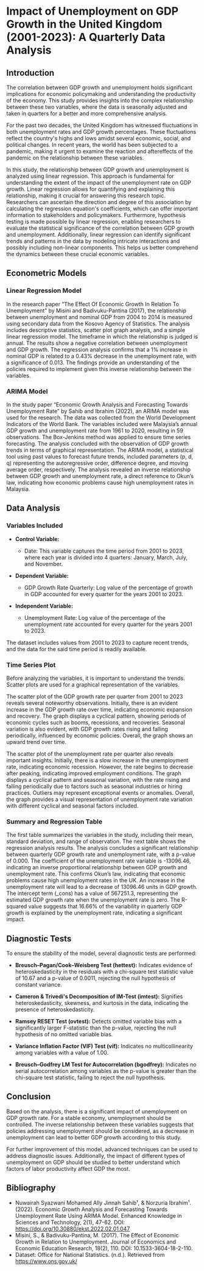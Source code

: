 # Impact of Unemployment on GDP Growth in the United Kingdom (2001-2023): A Quarterly Data Analysis

## Introduction
The correlation between GDP growth and unemployment holds significant implications for economic policymaking and understanding the productivity of the economy. This study provides insights into the complex relationship between these two variables, where the data is seasonally adjusted and taken in quarters for a better and more comprehensive analysis.

For the past two decades, the United Kingdom has witnessed fluctuations in both unemployment rates and GDP growth percentages. These fluctuations reflect the country's highs and lows amidst several economic, social, and political changes. In recent years, the world has been subjected to a pandemic, making it urgent to examine the reaction and aftereffects of the pandemic on the relationship between these variables.

In this study, the relationship between GDP growth and unemployment is analyzed using linear regression. This approach is fundamental for understanding the extent of the impact of the unemployment rate on GDP growth. Linear regression allows for quantifying and explaining this relationship, making it crucial for answering this research topic. Researchers can ascertain the direction and degree of this association by calculating the regression equation's coefficients, which can offer important information to stakeholders and policymakers. Furthermore, hypothesis testing is made possible by linear regression, enabling researchers to evaluate the statistical significance of the correlation between GDP growth and unemployment. Additionally, linear regression can identify significant trends and patterns in the data by modeling intricate interactions and possibly including non-linear components. This helps us better comprehend the dynamics between these crucial economic variables.

## Econometric Models

### Linear Regression Model
In the research paper “The Effect Of Economic Growth In Relation To Unemployment” by Misini and Badivuku-Pantina (2017), the relationship between unemployment and nominal GDP from 2004 to 2014 is measured using secondary data from the Kosovo Agency of Statistics. The analysis includes descriptive statistics, scatter plot graph analysis, and a simple linear regression model. The timeframe in which the relationship is judged is annual. The results show a negative correlation between unemployment and GDP growth. The regression analysis confirms that a 1% increase in nominal GDP is related to a 0.43% decrease in the unemployment rate, with a significance of 0.013. The findings provide an understanding of the policies required to implement given this inverse relationship between the variables.

### ARIMA Model
In the study paper “Economic Growth Analysis and Forecasting Towards Unemployment Rate” by Sahib and Ibrahim (2022), an ARIMA model was used for the research. The data was collected from the World Development Indicators of the World Bank. The variables included were Malaysia’s annual GDP growth and unemployment rate from 1961 to 2020, resulting in 59 observations. The Box-Jenkins method was applied to ensure time series forecasting. The analysis concluded with the observation of GDP growth trends in terms of graphical representation. The ARIMA model, a statistical tool using past values to forecast future trends, included parameters (p, d, q) representing the autoregressive order, difference degree, and moving average order, respectively. The analysis revealed an inverse relationship between GDP growth and unemployment rate, a direct reference to Okun’s law, indicating how economic problems cause high unemployment rates in Malaysia.

## Data Analysis

### Variables Included
- **Control Variable:**
  - Date: This variable captures the time period from 2001 to 2023, where each year is divided into 4 quarters: January, March, July, and November.

- **Dependent Variable:**
  - GDP Growth Rate Quarterly: Log value of the percentage of growth in GDP accounted for every quarter for the years 2001 to 2023.

- **Independent Variable:**
  - Unemployment Rate: Log value of the percentage of the unemployment rate accounted for every quarter for the years 2001 to 2023.

The dataset includes values from 2001 to 2023 to capture recent trends, and the data for the said time period is readily available.

### Time Series Plot
Before analyzing the variables, it is important to understand the trends. Scatter plots are used for a graphical representation of the variables.

The scatter plot of the GDP growth rate per quarter from 2001 to 2023 reveals several noteworthy observations. Initially, there is an evident increase in the GDP growth rate over time, indicating economic expansion and recovery. The graph displays a cyclical pattern, showing periods of economic cycles such as booms, recessions, and recoveries. Seasonal variation is also evident, with GDP growth rates rising and falling periodically, influenced by economic policies. Overall, the graph shows an upward trend over time.

The scatter plot of the unemployment rate per quarter also reveals important insights. Initially, there is a slow increase in the unemployment rate, indicating economic recession. However, the rate begins to decrease after peaking, indicating improved employment conditions. The graph displays a cyclical pattern and seasonal variation, with the rate rising and falling periodically due to factors such as seasonal industries or hiring practices. Outliers may represent exceptional events or anomalies. Overall, the graph provides a visual representation of unemployment rate variation with different cyclical and seasonal factors included.

### Summary and Regression Table
The first table summarizes the variables in the study, including their mean, standard deviation, and range of observation. The next table shows the regression analysis results. The analysis concludes a significant relationship between quarterly GDP growth rate and unemployment rate, with a p-value of 0.000. The coefficient of the unemployment rate variable is -13096.46, indicating an inverse proportional relationship between GDP growth and unemployment rate. This confirms Okun’s law, indicating that economic problems cause high unemployment rates in the UK. An increase in the unemployment rate will lead to a decrease of 13096.46 units in GDP growth. The intercept term (_cons) has a value of 567251.3, representing the estimated GDP growth rate when the unemployment rate is zero. The R-squared value suggests that 16.66% of the variability in quarterly GDP growth is explained by the unemployment rate, indicating a significant impact.

## Diagnostic Tests
To ensure the stability of the model, several diagnostic tests are performed:

- **Breusch–Pagan/Cook–Weisberg Test (hettest):** Indicates evidence of heteroskedasticity in the residuals with a chi-square test statistic value of 10.67 and a p-value of 0.0011, rejecting the null hypothesis of constant variance.

- **Cameron & Trivedi's Decomposition of IM-Test (imtest):** Signifies heteroskedasticity, skewness, and kurtosis in the data, indicating the presence of heteroskedasticity.

- **Ramsey RESET Test (ovtest):** Detects omitted variable bias with a significantly larger F-statistic than the p-value, rejecting the null hypothesis of no omitted variable bias.

- **Variance Inflation Factor (VIF) Test (vif):** Indicates no multicollinearity among variables with a value of 1.00.

- **Breusch–Godfrey LM Test for Autocorrelation (bgodfrey):** Indicates no serial autocorrelation among variables as the p-value is greater than the chi-square test statistic, failing to reject the null hypothesis.

## Conclusion
Based on the analysis, there is a significant impact of unemployment on GDP growth rate. For a stable economy, unemployment should be controlled. The inverse relationship between these variables suggests that policies addressing unemployment should be considered, as a decrease in unemployment can lead to better GDP growth according to this study.

For further improvement of this model, advanced techniques can be used to address diagnostic issues. Additionally, the impact of different types of unemployment on GDP should be studied to better understand which factors of labor productivity affect GDP the most.

## Bibliography
- Nuwairah Syazwani Mohamed Ally Jinnah Sahib¹, & Norzuria Ibrahim¹. (2022). Economic Growth Analysis and Forecasting Towards Unemployment Rate Using ARIMA Model. Enhanced Knowledge in Sciences and Technology, 2(1), 47-62. DOI: https://doi.org/10.30880/ekst.2022.02.01.047
- Misini, S., & Badivuku-Pantina, M. (2017). The Effect of Economic Growth in Relation to Unemployment. Journal of Economics and Economic Education Research, 18(2), 110. DOI: 10.1533-3604-18-2-110.
- Dataset: Office for National Statistics. (n.d.). Retrieved from https://www.ons.gov.uk/
